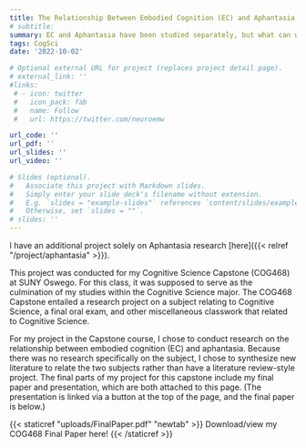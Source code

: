 ```yaml
---
title: The Relationship Between Embodied Cognition (EC) and Aphantasia
# subtitle:
summary: EC and Aphantasia have been studied separately, but what can we learn from understanding in terms of each other?
tags: CogSci
date: '2022-10-02'

# Optional external URL for project (replaces project detail page).
# external_link: ''
#links:
 # - icon: twitter
 #   icon_pack: fab
 #   name: Follow
 #   url: https://twitter.com/neuroemw

url_code: ''
url_pdf: ''
url_slides: ''
url_video: ''

# Slides (optional).
#   Associate this project with Markdown slides.
#   Simply enter your slide deck's filename without extension.
#   E.g. `slides = "example-slides"` references `content/slides/example-slides.md`.
#   Otherwise, set `slides = ""`.
# slides: ''
---
```

I have an additional project solely on Aphantasia research [here]({{< relref "/project/aphantasia" >}}).

This project was conducted for my Cognitive Science Capstone (COG468) at SUNY Oswego. For this class, it was supposed to serve as the culmination of my studies within the Cognitive Science major. The COG468 Capstone entailed a research project on a subject relating to Cognitive Science, a final oral exam, and other miscellaneous classwork that related to Cognitive Science.

For my project in the Capstone course, I chose to conduct research on the relationship between embodied cognition (EC) and aphantasia. Because there was no research specifically on the subject, I chose to synthesize new literature to relate the two subjects rather than have a literature review-style project. The final parts of my project for this capstone include my final paper and presentation, which are both attached to this page. (The presentation is linked via a button at the top of the page, and the final paper is below.)

{{< staticref "uploads/FinalPaper.pdf" "newtab" >}} Download/view my COG468 Final Paper here! {{< /staticref >}}
